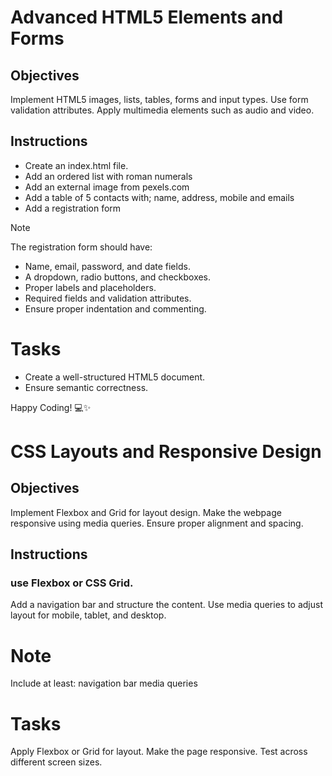 # Advanced HTML5 Elements and Forms

## Objectives
Implement HTML5 images, lists, tables, forms and input types.
Use form validation attributes.
Apply multimedia elements such as audio and video.

## Instructions

- Create an index.html file.
- Add an ordered list with roman numerals
- Add an external image from pexels.com
- Add a table of 5 contacts with; name, address, mobile and emails
- Add a registration form

>[!NOTE]
>  The registration form should have:
>- Name, email, password, and date fields.
>- A dropdown, radio buttons, and checkboxes.
>- Proper labels and placeholders.
>- Required fields and validation attributes.
>- Ensure proper indentation and commenting.
 
# Tasks
- Create a well-structured HTML5 document.
- Ensure semantic correctness.

Happy Coding! 💻✨

# CSS Layouts and Responsive Design
 ## Objectives
Implement Flexbox and Grid for layout design. Make the webpage responsive using media queries. Ensure proper alignment and spacing.

## Instructions
### use Flexbox or CSS Grid.
Add a navigation bar and structure the content.
Use media queries to adjust layout for mobile, tablet, and desktop.
# Note
Include at least:
navigation bar
media queries

# Tasks
Apply Flexbox or Grid for layout.
Make the page responsive.
Test across different screen sizes.
